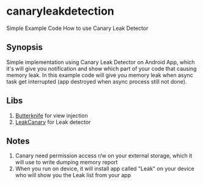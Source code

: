 # canaryleakdetection
Simple Example Code How to use Canary Leak Detector

## Synopsis
Simple implementation using Canary Leak Detector on Android App, which it's will give you notification and show
which part of your code that causing memory leak. In this example code will give you memory leak when async task
get interrupted (app destroyed when async process still not done).

## Libs
1. [Butterknife](https://github.com/JakeWharton/butterknife) for view injection
2. [LeakCanary](https://github.com/square/leakcanary) for Leak detector

## Notes
1. Canary need permission access r/w on your external storage, which it will use to write dumping memory report
2. When you run on device, it will install app called "Leak" on your device who will show you the Leak list from your app
